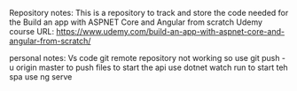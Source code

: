 Repository notes:
    This is a repository to track and store the code needed for the Build an app with ASPNET Core
and Angular from scratch Udemy course
URL: https://www.udemy.com/build-an-app-with-aspnet-core-and-angular-from-scratch/

personal notes:
Vs code git remote repository not working so use git push -u origin master to push files
to start the api use dotnet watch run
to start teh spa use ng serve
